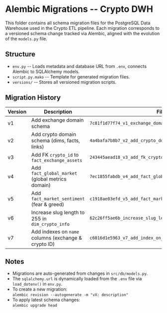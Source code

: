 # Alembic Migrations -- Crypto DWH

This folder contains all schema migration files for the PostgreSQL Data Warehouse used in the Crypto ETL pipeline.
Each migration corresponds to a versioned schema change tracked via Alembic, aligned with the evolution of the `models.py` file.

## Structure

- `env.py` -- Loads metadata and database URL from `.env`, connects Alembic to SQLAlchemy models.
- `script.py.mako` -- Template for generated migration files.
- `versions/` -- Stores all versioned migration scripts.

## Migration History

| Version | Description                                           | File                                                         |
|---------|-------------------------------------------------------|--------------------------------------------------------------|
| v1      | Add exchange domain schema                            | `7c81f1d77f74_v1_exchange_domain_schema.py`                  |
| v2      | Add crypto domain schema (dims, facts, links)         | `4a4bafa7b8b7_v2_add_crypto_domain_schema_dimensions_.py`    |
| v3      | Add FK `crypto_id` to `fact_exchange_assets`          | `243445aead18_v3_add_fk_crypto_id_dim_crypto_id_in_.py`      |
| v4      | Add `fact_global_market` (global metrics domain)      | `7ec1855fabdb_v4_add_fact_global_market_table_global_.py`    |
| v5      | Add `fact_market_sentiment` (fear & greed)            | `c1918ae03efd_v5_add_fact_market_sentiment_table_fear_.py`   |
| v6      | Increase slug length to 255 in `dim_crypto_info`      | `62c26ff5ae6b_increase_slug_length_to_255_in_dim_.py`        |
| v7      | Add indexes on `name` columns (exchange & crypto ID)  | `c6016d1e5963_v7_add_index_on_name_columns.py`                       |

## Notes

- Migrations are auto-generated from changes in `src/db/models.py`.
- The `sqlalchemy.url` is dynamically loaded from the `.env` file via `load_dotenv()` in `env.py`.
- To create a new migration:  
  `alembic revision --autogenerate -m "vX: description"`
- To apply latest schema changes:  
  `alembic upgrade head`